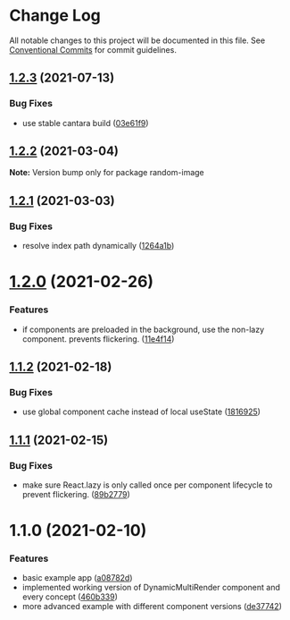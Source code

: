 # Change Log

All notable changes to this project will be documented in this file.
See [Conventional Commits](https://conventionalcommits.org) for commit guidelines.

## [1.2.3](https://github.com/Crystal-Design-GmbH/react-dynamic-multi-render/compare/random-image@1.2.2...random-image@1.2.3) (2021-07-13)


### Bug Fixes

* use stable cantara build ([03e61f9](https://github.com/Crystal-Design-GmbH/react-dynamic-multi-render/commit/03e61f990357ee3450decd413b98ce1a5e38a36a))





## [1.2.2](https://github.com/scriptify/react-dynamic-multi-render/compare/random-image@1.2.1...random-image@1.2.2) (2021-03-04)

**Note:** Version bump only for package random-image





## [1.2.1](https://github.com/scriptify/react-dynamic-multi-render/compare/random-image@1.2.0...random-image@1.2.1) (2021-03-03)


### Bug Fixes

* resolve index path dynamically ([1264a1b](https://github.com/scriptify/react-dynamic-multi-render/commit/1264a1b81c2e2171af43cd822e2e9d04fdabd83d))





# [1.2.0](https://github.com/scriptify/react-dynamic-multi-render/compare/random-image@1.1.2...random-image@1.2.0) (2021-02-26)


### Features

* if components are preloaded in the background, use the non-lazy component. prevents flickering. ([11e4f14](https://github.com/scriptify/react-dynamic-multi-render/commit/11e4f146363c7d1d807afc5ac7e2b7e10f06d565))





## [1.1.2](https://github.com/scriptify/react-dynamic-multi-render/compare/random-image@1.1.1...random-image@1.1.2) (2021-02-18)


### Bug Fixes

* use global component cache instead of local useState ([1816925](https://github.com/scriptify/react-dynamic-multi-render/commit/1816925b238b54529fac85e67370435ae4756328))





## [1.1.1](https://github.com/scriptify/react-dynamic-multi-render/compare/random-image@1.1.0...random-image@1.1.1) (2021-02-15)


### Bug Fixes

* make sure React.lazy is only called once per component lifecycle to prevent flickering. ([89b2779](https://github.com/scriptify/react-dynamic-multi-render/commit/89b27799889bb442eb1192f7bcffa5d68c8e7f46))





# 1.1.0 (2021-02-10)


### Features

* basic example app ([a08782d](https://github.com/scriptify/react-dynamic-multi-render/commit/a08782db855241c66bc3ebfbba99b0155bacff82))
* implemented working version of DynamicMultiRender component and every concept ([460b339](https://github.com/scriptify/react-dynamic-multi-render/commit/460b339eae8cdc72454da1810c278849c7fdd7a6))
* more advanced example with different component versions ([de37742](https://github.com/scriptify/react-dynamic-multi-render/commit/de377428e08da59572c1b8ce2cb7730a50c4ae88))
